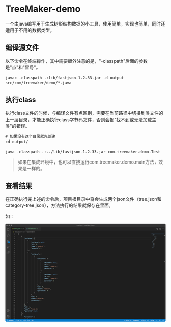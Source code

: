 # TreeMaker-demo

一个由java编写用于生成树形结构数据的小工具，使用简单，实现也简单，同时还适用于不用的数据类型。

## 编译源文件
以下命令在终端操作，其中需要额外注意的是，"-classpath"后面的参数是"点"和"冒号"。

```base
javac -classpath .:lib/fastjson-1.2.33.jar -d output src/com/treemaker/demo/*.java
```

## 执行class
执行class文件的时候，与编译文件有点区别，需要在当前路径中切换到类文件的上一层目录，才能正确执行class字节码文件，否则会报"找不到或无法加载主类"的错误。

```base
# 如果没有这个目录就先创建
cd output/

java -classpath .:../lib/fastjson-1.2.33.jar com.treemaker.demo.Test
```
> 如果在集成环境中，也可以直接运行com.treemaker.demo.main方法，效果是一样的。

## 查看结果

在正确执行完上述的命令后，项目根目录中将会生成两个json文件（tree.json和category-tree.json），方法执行的结果就保存在里面。

如：

![image](./257E814066EEAFF865E8D07FCC67A1BF.png)